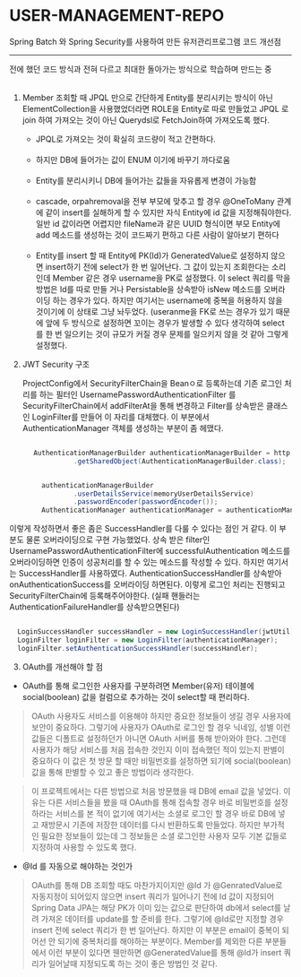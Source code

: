 # USER-MANAGEMENT-REPO
Spring Batch 와 Spring Security를 사용하여 만든 유저관리프로그램
코드 개선점

<hr>
전에 했던 코드 방식과 전혀 다르고 최대한 돌아가는 방식으로 학습하며 만드는 중 
<br>
<br>



1. Member 조회할 때 JPQL 만으로 간단하게 Entity를 분리시키는 방식이 아닌 ElementCollection을 사용했었더라면 ROLE을 Entity로 따로 만들었고 JPQL 로 join 하여 가져오는 것이 아닌 Querydsl로 FetchJoin하여 가져오도록 했다.<br>
      - JPQL로 가져오는 것이 확실히 코드량이 적고 간편하다.<br><br>
      - 하지만 DB에 들어가는 값이 ENUM 이기에 바꾸기 까다로움<br><br>
      - Entity를 분리시키니 DB에 들어가는 값들을 자유롭게 변경이 가능함<br><br>
      - cascade, orpahremoval을 전부 부모에 맞추고 할 경우 @OneToMany 관계에 같이 insert를 실해하게 할 수 있지만 자식 Entity에 id 값을 지정해줘야한다. 일반 id 값이라면 어렵지만 fileName과 같은 UUID 형식이면 부모 Entity에 add 메소드를 생성하는 것이 코드짜기 편하고 다른 사람이 알아보기 편하다<br><br>
      - Entity를 insert 할 때 Entity에 PK(Id)가 GeneratedValue로 설정하지 않으면 insert하기 전에 select가 한 번 일어난다. 그 값이 있는지 조회한다는 소리인데 Member 같은 경우 username을 PK로 설정했다. 이 select 쿼리를 막을 방법은 Id를 따로 만들 거나 Persistable을 상속받아 isNew 메소드를 오버라이딩 하는 경우가 있다. 하지만 여기서는 username에 중복을 허용하지 않을 것이기에 이 상태로 그냥 놔두었다. (useranme을 FK로 쓰는 경우가 있기 때문에 앞에 두 방식으로 설정하면 꼬이는 경우가 발생할 수 있다 생각하여 select를 한 번 일으키는 것이 규모가 커질 경우 문제를 일으키지 않을 것 같아 그렇게 설정했다.
      




2. JWT Security 구조
  
   ProjectConfig에서 SecurityFilterChain을 Beanㅇ로 등록하는데 기존 로그인 처리를 하는 필터인 UsernamePasswordAuthenticationFilter 를 SecurityFilterChain에서 addFilterAt을 통해 변경하고 Filter를 상속받은 클래스인 LoginFilter를 만들어 이 자리를 대체했다. 이 부분에서AuthenticationManager 객체를 생성하는 부분이 좀 헤맸다.
  


```java

      AuthenticationManagerBuilder authenticationManagerBuilder = http
                .getSharedObject(AuthenticationManagerBuilder.class);


        authenticationManagerBuilder
                .userDetailsService(memoryUserDetailsService)
                .passwordEncoder(passwordEncoder());
        AuthenticationManager authenticationManager = authenticationManagerBuilder.build();

```
   
   
이렇게 작성하면서 좋은 좀은 SuccessHandler를 다룰 수 있다는 점인 거 같다. 이 부분도 물론 오버라이딩으로 구현 가능했었다.
상속 받은 filter인 UsernamePasswordAuthenticationFilter에 successfulAuthentication 메소드를 오버라이딩하면 인증이 성공처리를 할 수 있는 메소드를 작성할 수 있다. 하지만 여기서는 SuccessHandler를 사용하였다. AuthenticationSuccessHandler를 상속받아 onAuthenticationSuccess를 오버라이딩 하면된다. 이렇게 로그인 처리는 진행되고  SecurityFilterChain에 등록해주어야한다.
(실패 핸들러는 AuthenticationFailureHandler를 상속받으면된다)


```java

  LoginSuccessHandler successHandler = new LoginSuccessHandler(jwtUtil);
  LoginFilter loginFilter = new LoginFilter(authenticationManager);
  loginFilter.setAuthenticationSuccessHandler(successHandler);

```


3. OAuth를 개선해야 할 점

- OAuth를 통해 로그인한 사용자를 구분하려면 Member(유저) 테이블에 social(boolean) 값을 컬럼으로 추가하는 것이 select할 때 편리하다. 

> OAuth 사용자도 서비스를 이용해야 하지만 중요한 정보들이 생길 경우 사용자에 보안이 중요하다. 그렇기에 사용자가 OAuth로 로그인 할 경우 닉네임, 성별 이런 값들은 디폴트로 설정하던가      아니면 OAuth 서버를 통해 받아와야 한다. 그런데 사용자가 해당 서비스를 처음 접속한 것인지 이미 접속했던 적이 있는지 판별이 중요하다 이 값은 첫 방문 할 때만 비밀번호를 설정하면 되기에 social(boolean) 값을 통해 판별할 수 있고 좋은 방법이라 생각한다.

> 이 프로젝트에서는 다른 방법으로 처음 방문했을 때 DB에 email 값을 넣었다. 이유는 다른 서비스들을 봤을 때  OAuth를 통해 접속할 경우 바로 비밀번호를 설정하라는 서비스를 본 적이 없기에 여기서는 소셜로 로그인 할 경우 바로 DB에 넣고 재방문시 기존에 저장한 데이터를 다시 반환하도록 만들었다. 하지만 부가적인 필요한 정보들이 있는데 그 정보들은 소셜 로그인한 사용자 모두 기본 값들로 지정하여 사용할 수 있도록 했다. 


- @Id 를 자동으로 해야하는 것인가

> OAuth를 통해 DB 조회할 때도 마찬가지이지만 @Id 가 @GenratedValue로 자동지정이 되어있지 않으면 insert 쿼리가 일어나기 전에 Id 값이 지정되어 Spring Data JPA는 해당 PK가 이미 있는 값으로 판단하여 db에서 select를 날려 가져온 데이터를 update를 할 준비를 한다. 그렇기에 @Id로만 지정할 경우 insert 전에 select 쿼리가 한 번 일어난다. 하지만 이 부분은 
email이 중복이 되어선 안 되기에 중복처리를 해야하는 부분이다. Member를 제외한 다른 부분들에서 이런 부분이 있다면 웬만하면 @GeneratedValue를 통해 @Id가 insert 쿼리가 일어날때 지정되도록 하는 것이 좋은 방법인 것 같다.

